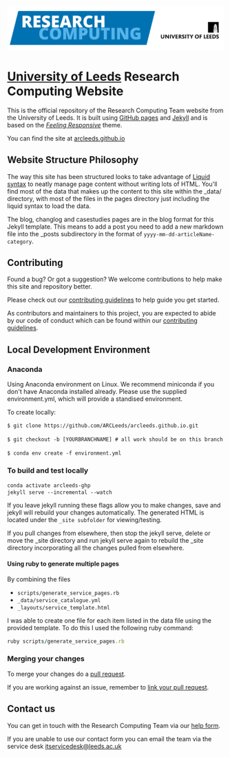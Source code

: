 ![University of Leeds Logo](https://github.com/ARCLeeds/arcleeds.github.io/raw/master/assets/img/lighterblueText_wLogo_m2.1.png)
# [University of Leeds][1] Research Computing Website

This is the official repository of the Research Computing Team website from
the University of Leeds. It is built using [GitHub pages](https://pages.github.com/) and [Jekyll](https://jekyllrb.com) and is
based on the [*Feeling Responsive*][2] theme.

You can find the site at [arcleeds.github.io](https://arcleeds.github.io)

## Website Structure Philosophy

The way this site has been structured looks to take advantage of [Liquid syntax](https://shopify.github.io/liquid/basics/introduction/)
to neatly manage page content without writing lots of HTML. You'll find most of the data
that makes up the content to this site within the \_data/ directory, with most of the files
in the pages directory just including the liquid syntax to load the data.

The blog, changlog and casestudies pages are in the blog format for this Jekyll template.
This means to add a post you need to add a new markdown file into the \_posts subdirectory
in the format of `yyyy-mm-dd-articleName-category`.

## Contributing

Found a bug? Or got a suggestion? We welcome contributions to help make this site and repository better.

Please check out our [contributing guidelines](https://github.com/ARCLeeds/arcleeds.github.io/blob/master/CONTRIBUTING.md) to help guide you get started.

As contributors and maintainers to this project, you are expected to abide by
our code of conduct which can be found within our [contributing guidelines](https://github.com/ARCLeeds/arcleeds.github.io/blob/master/CONTRIBUTING.md).

## Local Development Environment

### Anaconda

Using Anaconda environment on Linux.
We recommend miniconda if you don't have Anaconda installed already.
Please use the supplied environment.yml, which will provide a standised environment.

To create locally:

```{bash}
$ git clone https://github.com/ARCLeeds/arcleeds.github.io.git

$ git checkout -b [YOURBRANCHNAME] # all work should be on this branch

$ conda env create -f environment.yml
```

### To build and test locally

```{bash}
conda activate arcleeds-ghp
jekyll serve --incremental --watch  
```
If you leave jekyll running these flags allow you to make changes, save and jekyll will rebuild your changes automatically.
The generated HTML is located under the `_site subfolder` for viewing/testing.

If you pull changes from elsewhere, then stop the jekyll serve, delete or move the _site directory and run jekyll serve again to rebuild the _site directory incorporating all the changes pulled from elsewhere.  

#### Using ruby to generate multiple pages

By combining the files

- `scripts/generate_service_pages.rb`
- `_data/service_catalogue.yml`
- `_layouts/service_template.html`

I was able to create one file for each item listed in the data file using the provided template.
To do this I used the following ruby command:

```ruby
ruby scripts/generate_service_pages.rb
```

### Merging your changes

To merge your changes do a [pull request](https://docs.github.com/en/github/collaborating-with-issues-and-pull-requests/creating-a-pull-request).

If you are working against an issue, remember to [link your pull request](https://docs.github.com/en/github/managing-your-work-on-github/linking-a-pull-request-to-an-issue).



## Contact us

You can get in touch with the Research Computing Team via our [help form](http://bit.ly/arc-help).

If you are unable to use our contact form you can email the team via the service desk [itservicedesk@leeds.ac.uk](mailto:itservicedesk@leeds.ac.uk)


 [1]: https//www.leeds.ac.uk
 [2]: http://phlow.github.io/feeling-responsive/
